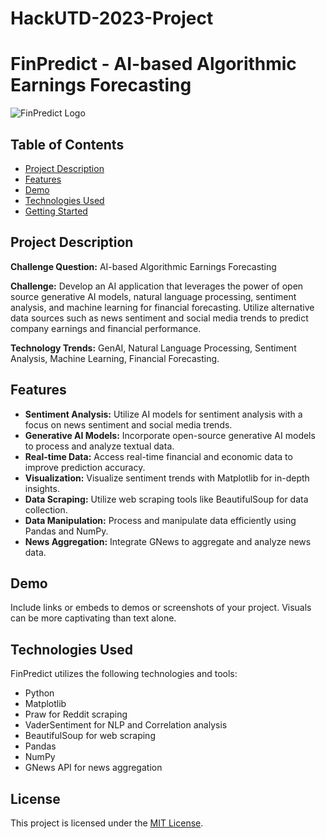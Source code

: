# HackUTD-2023-Project

# FinPredict - AI-based Algorithmic Earnings Forecasting

![FinPredict Logo](insert_your_logo_url_here)

## Table of Contents
- [Project Description](#project-description)
- [Features](#features)
- [Demo](#demo)
- [Technologies Used](#technologies-used)
- [Getting Started](#getting-started)


## Project Description

**Challenge Question:** AI-based Algorithmic Earnings Forecasting

**Challenge:** Develop an AI application that leverages the power of open source generative AI models, natural language processing, sentiment analysis, and machine learning for financial forecasting. Utilize alternative data sources such as news sentiment and social media trends to predict company earnings and financial performance.

**Technology Trends:** GenAI, Natural Language Processing, Sentiment Analysis, Machine Learning, Financial Forecasting.

## Features

- **Sentiment Analysis:** Utilize AI models for sentiment analysis with a focus on news sentiment and social media trends.
- **Generative AI Models:** Incorporate open-source generative AI models to process and analyze textual data.
- **Real-time Data:** Access real-time financial and economic data to improve prediction accuracy.
- **Visualization:** Visualize sentiment trends with Matplotlib for in-depth insights.
- **Data Scraping:** Utilize web scraping tools like BeautifulSoup for data collection.
- **Data Manipulation:** Process and manipulate data efficiently using Pandas and NumPy.
- **News Aggregation:** Integrate GNews to aggregate and analyze news data.

## Demo

Include links or embeds to demos or screenshots of your project. Visuals can be more captivating than text alone.

## Technologies Used

FinPredict utilizes the following technologies and tools:

- Python
- Matplotlib
- Praw for Reddit scraping
- VaderSentiment for NLP and Correlation analysis
- BeautifulSoup for web scraping
- Pandas
- NumPy
- GNews API for news aggregation


## License

This project is licensed under the [MIT License](LICENSE).



